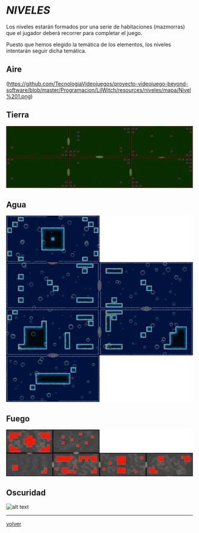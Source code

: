 #			_NIVELES_

Los niveles estarán formados por una serie de habitaciones (mazmorras) que el jugador deberá recorrer para completar el juego. 

Puesto que hemos elegido la temática de los elementos, los niveles intentarán seguir dicha temática.

## Aire
(https://github.com/TecnologiaVideojuegos/proyecto-videojuego-beyond-software/blob/master/Programacion/LilWitch/resources/niveles/mapa/Nivel%201.png)

## Tierra
![alt text](https://github.com/TecnologiaVideojuegos/proyecto-videojuego-beyond-software/blob/master/Programacion/LilWitch/resources/niveles/mapa/Nivel%204.png)

## Agua
![alt text](https://github.com/TecnologiaVideojuegos/proyecto-videojuego-beyond-software/blob/master/Programacion/LilWitch/resources/niveles/mapa/Nivel%203.png)

## Fuego
![alt text](https://github.com/TecnologiaVideojuegos/proyecto-videojuego-beyond-software/blob/master/Programacion/LilWitch/resources/niveles/mapa/Nivel%202.png)

## Oscuridad
![alt text](https://github.com/TecnologiaVideojuegos/proyecto-videojuego-beyond-software/blob/master/Programacion/LilWitch/resources/niveles/mapa/Nivel%205.png)

---
[volver](./../lilWhich.html)
